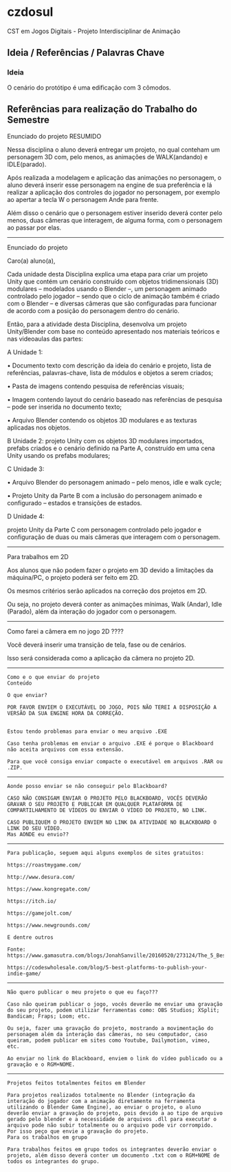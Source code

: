 # czdosul
CST em Jogos Digitais - Projeto Interdisciplinar de Animação

## Ideia / Referências / Palavras Chave

### Ideia

O cenário do protótipo é uma edificação com 3 cômodos.

## Referências para realização do Trabalho do Semestre

Enunciado do projeto RESUMIDO

Nessa disciplina o aluno deverá entregar um projeto, no qual conteham um personagem 3D com, pelo menos, as animações de WALK(andando) e IDLE(parado).

Após realizada a modelagem e aplicação das animações no personagem, o aluno deverá inserir esse personagem na engine de sua preferência e lá realizar a aplicação dos controles do jogador no personagem, por exemplo ao apertar a tecla W o personagem Ande para frente.

Além disso o cenário que o personagem estiver inserido deverá conter pelo menos, duas câmeras que interagem, de alguma forma, com o personagem ao passar por elas.

------------------------------------------------------------------

Enunciado do projeto

Caro(a) aluno(a),

Cada unidade desta Disciplina explica uma etapa para criar um projeto Unity que contém um cenário construído com objetos tridimensionais (3D) modulares – modelados usando o Blender –, um personagem animado controlado pelo jogador – sendo que o ciclo de animação também é criado com o Blender – e diversas câmeras que são configuradas para funcionar de acordo com a posição do personagem dentro do cenário.

Então, para a atividade desta Disciplina, desenvolva um projeto Unity/Blender com base no conteúdo apresentado nos materiais teóricos e nas videoaulas das partes:

A Unidade 1:

• Documento texto com descrição da ideia do cenário e projeto, lista de referências, palavras-chave, lista de módulos e objetos a serem criados;

• Pasta de imagens contendo pesquisa de referências visuais;

• Imagem contendo layout do cenário baseado nas referências de pesquisa – pode ser inserida no documento texto;

• Arquivo Blender contendo os objetos 3D modulares e as texturas aplicadas nos objetos.

B Unidade 2: projeto Unity com os objetos 3D modulares importados, prefabs criados e o cenário definido na Parte A, construído em uma cena Unity usando os prefabs modulares;

C Unidade 3:

• Arquivo Blender do personagem animado – pelo menos, idle e walk cycle;

• Projeto Unity da Parte B com a inclusão do personagem animado e configurado – estados e transições de estados.

D Unidade 4:

projeto Unity da Parte C com personagem controlado pelo jogador e configuração de duas ou mais câmeras que interagem com o personagem.

------------------------------------------------------------------

Para trabalhos em 2D

Aos alunos que não podem fazer o projeto em 3D devido a limitações da máquina/PC, o projeto poderá ser feito em 2D.

Os mesmos critérios serão aplicados na correção dos projetos em 2D.

Ou seja, no projeto deverá conter as animações mínimas, Walk (Andar), Idle (Parado), além da interação do jogador com o personagem.


------------------------------------------------------------------

Como farei a câmera em no jogo 2D ????

Você deverá inserir uma transição de tela, fase ou de cenários.

Isso será considerada como a aplicação da câmera no projeto 2D. 

------------------------------------------------------------------


	Como e o que enviar do projeto
	Conteúdo

    O que enviar?

    POR FAVOR ENVIEM O EXECUTÁVEL DO JOGO, POIS NÃO TEREI A DISPOSIÇÃO A VERSÃO DA SUA ENGINE HORA DA CORREÇÃO.


    Estou tendo problemas para enviar o meu arquivo .EXE

    Caso tenha problemas em enviar o arquivo .EXE é porque o Blackboard não aceita arquivos com essa extensão.

    Para que você consiga enviar compacte o executável em arquivos .RAR ou .ZIP.


------------------------------------------------------------------

    Aonde posso enviar se não conseguir pelo Blackboard?

    CASO NÃO CONSIGAM ENVIAR O PROJETO PELO BLACKBOARD, VOCÊS DEVERÃO GRAVAR O SEU PROJETO E PUBLICAR EM QUALQUER PLATAFORMA DE COMPARTILHAMENTO DE VÍDEOS OU ENVIAR O VÍDEO DO PROJETO, NO LINK. 

    CASO PUBLIQUEM O PROJETO ENVIEM NO LINK DA ATIVIDADE NO BLACKBOARD O LINK DO SEU VÍDEO.
    Mas AONDE eu envio??

------------------------------------------------------------------

    Para publicação, seguem aqui alguns exemplos de sites gratuitos:

    https://roastmygame.com/

    http://www.desura.com/

    https://www.kongregate.com/

    https://itch.io/

    https://gamejolt.com/

    https://www.newgrounds.com/

    E dentre outros

    Fonte: https://www.gamasutra.com/blogs/JonahSanville/20160520/273124/The_5_Best_Free_Places_to_Publish_Your_Game.php

    https://codeswholesale.com/blog/5-best-platforms-to-publish-your-indie-game/

------------------------------------------------------------------

    Não quero publicar o meu projeto o que eu faço???

    Caso não queiram publicar o jogo, vocês deverão me enviar uma gravação do seu projeto, podem utilizar ferramentas como: OBS Studios; XSplit; Bandicam; Fraps; Loom; etc.

    Ou seja, fazer uma gravação do projeto, mostrando a movimentação do personagem além da interação das câmeras, no seu computador, caso queiram, podem publicar em sites como Youtube, Dailymotion, vimeo, etc.

    Ao enviar no link do Blackboard, enviem o link do vídeo publicado ou a gravação e o RGM+NOME.

------------------------------------------------------------------

    Projetos feitos totalmentes feitos em Blender

    Para projetos realizados totalmente no Blender (integração da interação do jogador com a animação diretamente na ferramenta utilizando o Blender Game Engine), ao enviar o projeto, o aluno deverão enviar a gravação do projeto, pois devido a ao tipo de arquivo gerado pelo blender e a necessidade de arquivos .dll para executar o arquivo pode não subir totalmente ou o arquivo pode vir corrompido. Por isso peço que envie a gravação do projeto.
    Para os trabalhos em grupo

    Para trabalhos feitos em grupo todos os integrantes deverão enviar o projeto, além disso deverá conter um documento .txt com o RGM+NOME de todos os integrantes do grupo.

